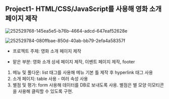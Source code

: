 ## Project1- HTML/CSS/JavaScript를 사용해 영화 소개 페이지 제작

![252529768-145ea5e5-b76b-4664-adcd-647eaf52628e](https://github.com/strictworldaflower/Springboot/assets/129923174/5c45d9f4-c19b-491c-869c-f6f4b2e34f61)

![252529784-080ffbae-850d-40ab-bb79-2efa4a58357f](https://github.com/strictworldaflower/Springboot/assets/129923174/9653712d-d014-44cb-acbc-9da40bc35f9b)


- 프로젝트 주제: 영화 소개 페이지 제작

- 맡은 부분: 영화 소개 상세 페이지 제작, 이벤트 페이지 제작, footer

1. 메뉴 및 풀다운: list 태그를 사용해 메뉴 기본 틀 제작 후 hyperlink 태그 사용
2. 소개 페이지: table 사용 - 여러 속성 사용
3. 별점 및 평가: form 사용해 데이터를 DB로 보내도록 사용. 별점은 별 모양 이모티콘을 사용해 클릭할 수 있도록 구현.
   
